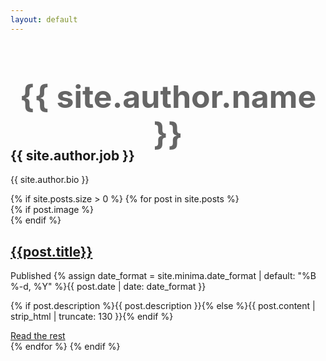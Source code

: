 ```yaml
---
layout: default
---
```

<div class="container">
  <!-- begin author -->
  <section class="author" data-aos="fade-up" data-aos-easing="ease-out-quad" data-aos-duration="700">
    <div class="author__inner">
  <h1 style="margin-bottom:-37px;font-size:50px;text-align:center;color:#666" >{{ site.author.name }}</h1>
  <!-- <img src="{{site.baseurl}}{{site.author.image}}" alt="{{site.author.name}}" class="author__img"> -->
      <h1 class="author__job">{{ site.author.job }}</h1>
      <p class="author__bio">{{ site.author.bio }}</p>
    </div>
  </section>
  <!-- end author -->
</div>

<div class="container">
  {% if site.posts.size > 0 %}
    {% for post in site.posts %}
    <div class="article" data-aos="fade-up" data-aos-easing="ease-out-quad" data-aos-duration="800">
      {% if post.image %}
      <div class="article__image-box">
        <a href="{{post.url | prepend: site.baseurl}}" class="article__image" style="background-image: url({{site.baseurl}}{{post.image}})"></a>
      </div>
      {% endif %}
      <div class="article__content">
        <h2 class="article__title">
          <a href="{{ post.url | prepend: site.baseurl }}">{{post.title}}</a>
        </h2>
        <div class="article__meta">
          <span class="article__date">Published <time datetime="{{ post.date | date_to_xmlschema }}">{% assign date_format = site.minima.date_format | default: "%B %-d, %Y" %}{{ post.date | date: date_format }}</time></span>
        </div>
        <p class="article__excerpt">{% if post.description %}{{ post.description }}{% else %}{{ post.content | strip_html | truncate: 130 }}{% endif %}</p>
        <a href="{{ post.url | prepend: site.baseurl }}" class="read-more">Read the rest</a>
      </div>
    </div>
    {% endfor %}
  {% endif %}
</div>